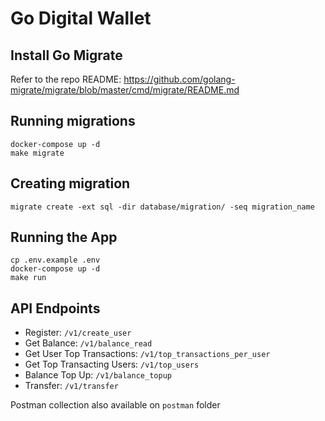 # Go Digital Wallet

## Install Go Migrate
Refer to the repo README: https://github.com/golang-migrate/migrate/blob/master/cmd/migrate/README.md

## Running migrations
```
docker-compose up -d
make migrate
```

## Creating migration
```
migrate create -ext sql -dir database/migration/ -seq migration_name
```

## Running the App
```
cp .env.example .env
docker-compose up -d
make run
```

## API Endpoints
- Register: `/v1/create_user`
- Get Balance: `/v1/balance_read`
- Get User Top Transactions: `/v1/top_transactions_per_user`
- Get Top Transacting Users: `/v1/top_users`
- Balance Top Up: `/v1/balance_topup`
- Transfer: `/v1/transfer`

Postman collection also available on `postman` folder
